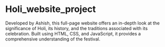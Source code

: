 # Holi_website_project
Developed by Ashish, this full-page website offers an in-depth look at the significance of Holi, its history, and the traditions associated with its celebration. Built using HTML, CSS, and JavaScript, it provides a comprehensive understanding of the festival. 
